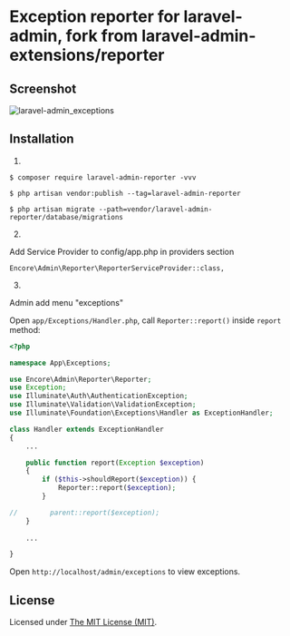 Exception reporter for laravel-admin, fork from laravel-admin-extensions/reporter
======================

## Screenshot

![laravel-admin_exceptions](https://user-images.githubusercontent.com/1479100/30947042-0f667d9a-a43a-11e7-99c3-cf0fe236fedd.png)

## Installation 

1. 
```
$ composer require laravel-admin-reporter -vvv

$ php artisan vendor:publish --tag=laravel-admin-reporter

$ php artisan migrate --path=vendor/laravel-admin-reporter/database/migrations

```


2. 
Add Service Provider to config/app.php in providers section
```
Encore\Admin\Reporter\ReporterServiceProvider::class,
```

3. 
Admin add menu "exceptions"


Open `app/Exceptions/Handler.php`, call `Reporter::report()` inside `report` method:
```php
<?php

namespace App\Exceptions;

use Encore\Admin\Reporter\Reporter;
use Exception;
use Illuminate\Auth\AuthenticationException;
use Illuminate\Validation\ValidationException;
use Illuminate\Foundation\Exceptions\Handler as ExceptionHandler;

class Handler extends ExceptionHandler
{
    ...

    public function report(Exception $exception)
    {
        if ($this->shouldReport($exception)) {
            Reporter::report($exception);
        }

//        parent::report($exception);
    }
    
    ...

}
```

Open `http://localhost/admin/exceptions` to view exceptions.

License
------------
Licensed under [The MIT License (MIT)](LICENSE).
